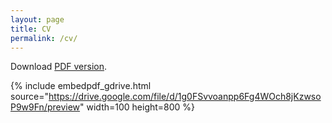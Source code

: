 ```yaml
---
layout: page
title: CV
permalink: /cv/
---
```


Download [PDF version](https://drive.google.com/file/d/1g0FSvvoanpp6Fg4WOch8jKzwsoP9w9Fn/view).


{% include embedpdf_gdrive.html source="https://drive.google.com/file/d/1g0FSvvoanpp6Fg4WOch8jKzwsoP9w9Fn/preview" width=100 height=800 %}
